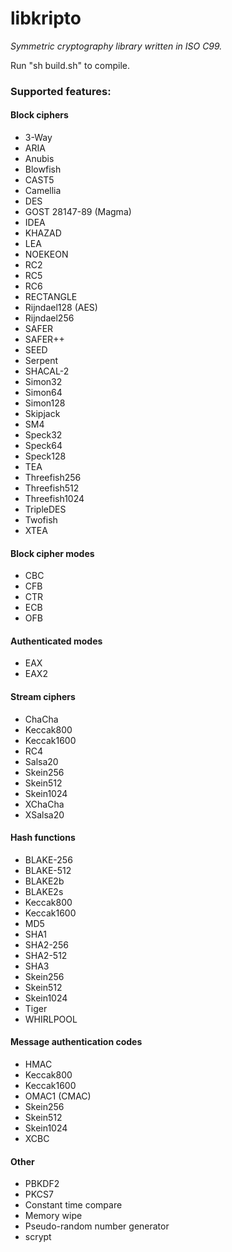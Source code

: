 # libkripto
*Symmetric cryptography library written in ISO C99.*

Run "sh build.sh" to compile.

### Supported features:
#### Block ciphers
* 3-Way
* ARIA
* Anubis
* Blowfish
* CAST5
* Camellia
* DES
* GOST 28147-89 (Magma)
* IDEA
* KHAZAD
* LEA
* NOEKEON
* RC2
* RC5
* RC6
* RECTANGLE
* Rijndael128 (AES)
* Rijndael256
* SAFER
* SAFER++
* SEED
* Serpent
* SHACAL-2
* Simon32
* Simon64
* Simon128
* Skipjack
* SM4
* Speck32
* Speck64
* Speck128
* TEA
* Threefish256
* Threefish512
* Threefish1024
* TripleDES
* Twofish
* XTEA

#### Block cipher modes
* CBC
* CFB
* CTR
* ECB
* OFB

#### Authenticated modes
* EAX
* EAX2

#### Stream ciphers
* ChaCha
* Keccak800
* Keccak1600
* RC4
* Salsa20
* Skein256
* Skein512
* Skein1024
* XChaCha
* XSalsa20

#### Hash functions
* BLAKE-256
* BLAKE-512
* BLAKE2b
* BLAKE2s
* Keccak800
* Keccak1600
* MD5
* SHA1
* SHA2-256
* SHA2-512
* SHA3
* Skein256
* Skein512
* Skein1024
* Tiger
* WHIRLPOOL

#### Message authentication codes
* HMAC
* Keccak800
* Keccak1600
* OMAC1 (CMAC)
* Skein256
* Skein512
* Skein1024
* XCBC

#### Other
* PBKDF2
* PKCS7
* Constant time compare
* Memory wipe
* Pseudo-random number generator
* scrypt
